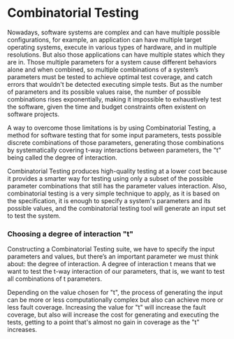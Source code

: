 Combinatorial Testing
=====================

Nowadays, software systems are complex and can have multiple possible configurations, for example, an application can have multiple target operating systems, execute in various types of hardware, and in multiple resolutions. But also those applications can have multiple states which they are in.
Those multiple parameters for a system cause different behaviors alone and when combined, so multiple combinations of a system’s parameters must be tested to achieve optimal test coverage, and catch errors that wouldn't be detected executing simple tests. But as the number of parameters and its possible values raise, the number of possible combinations rises exponentially, making it impossible to exhaustively test the software, given the time and budget constraints often existent on software projects.

A way to overcome those limitations is by using Combinatorial Testing, a method for software testing that for some input parameters, tests possible discrete combinations of those parameters, generating those combinations by systematically covering t-way interactions between parameters, the "t" being called the degree of interaction.

Combinatorial Testing produces high-quality testing at a lower cost because it provides a smarter way for testing using only a subset of the possible parameter combinations that still has the parameter values interaction. Also, combinatorial testing is a very simple technique to apply, as it is based on the specification, it is enough to specify a system's parameters and its possible values, and the combinatorial testing tool will generate an input set to test the system.

### Choosing a degree of interaction "t"
Constructing a Combinatorial Testing suite, we have to specify the input parameters and values, but there’s an important parameter we must think about: the degree of interaction. A degree of interaction t means that we want to test the t-way interaction of our parameters, that is, we want to test all combinations of t parameters.	

Depending on the value chosen for "t", the process of generating the input can be more or less computationally complex but also can achieve more or less fault coverage. Increasing the value for "t" will increase the fault coverage, but also will increase the cost for generating and executing the tests, getting to a point that's almost no gain in coverage as the "t"  increases.
